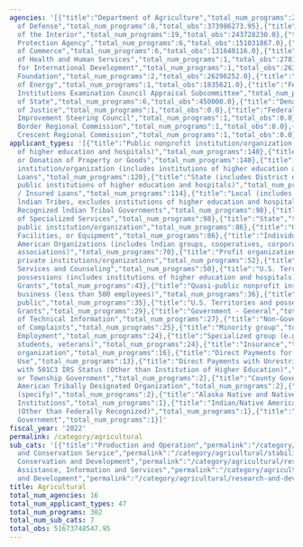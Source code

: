 ```yaml
---
agencies: '[{"title":"Department of Agriculture","total_num_programs":246,"total_obs":50689666899.0},{"title":"Department
  of Defense","total_num_programs":8,"total_obs":373986273.95},{"title":"Department
  of the Interior","total_num_programs":19,"total_obs":243728230.0},{"title":"Environmental
  Protection Agency","total_num_programs":6,"total_obs":151031867.0},{"title":"Department
  of Commerce","total_num_programs":6,"total_obs":131640116.0},{"title":"Department
  of Health and Human Services","total_num_programs":1,"total_obs":27815800.0},{"title":"Agency
  for International Development","total_num_programs":1,"total_obs":26300000.0},{"title":"Inter-American
  Foundation","total_num_programs":2,"total_obs":26296252.0},{"title":"Department
  of Energy","total_num_programs":1,"total_obs":1835621.0},{"title":"Federal Financial
  Institutions Examination Council Appraisal Subcommittee","total_num_programs":1,"total_obs":997489.0},{"title":"Department
  of State","total_num_programs":6,"total_obs":450000.0},{"title":"Denali Commission","total_num_programs":1,"total_obs":0.0},{"title":"Department
  of Justice","total_num_programs":1,"total_obs":0.0},{"title":"Federal Permitting
  Improvement Steering Council","total_num_programs":1,"total_obs":0.0},{"title":"Northern
  Border Regional Commission","total_num_programs":1,"total_obs":0.0},{"title":"Southeast
  Crescent Regional Commission","total_num_programs":1,"total_obs":0.0}]'
applicant_types: '[{"title":"Public nonprofit institution/organization (includes institutions
  of higher education and hospitals)","total_num_programs":140},{"title":"Sale, Exchange,
  or Donation of Property or Goods","total_num_programs":140},{"title":"Private nonprofit
  institution/organization (includes institutions of higher education and hospitals)","total_num_programs":125},{"title":"Direct
  Loans","total_num_programs":120},{"title":"State (includes District of Columbia,
  public institutions of higher education and hospitals)","total_num_programs":120},{"title":"Guaranteed
  / Insured Loans","total_num_programs":114},{"title":"Local (includes State-designated
  lndian Tribes, excludes institutions of higher education and hospitals","total_num_programs":114},{"title":"Federally
  Recognized lndian Tribal Governments","total_num_programs":98},{"title":"Provision
  of Specialized Services","total_num_programs":98},{"title":"State","total_num_programs":88},{"title":"Other
  public institution/organization","total_num_programs":86},{"title":"Use of Property,
  Facilities, or Equipment","total_num_programs":86},{"title":"Individual/Family","total_num_programs":76},{"title":"Training","total_num_programs":76},{"title":"Native
  American Organizations (includes lndian groups, cooperatives, corporations, partnerships,
  associations)","total_num_programs":70},{"title":"Profit organization","total_num_programs":67},{"title":"Other
  private institutions/organizations","total_num_programs":52},{"title":"Advisory
  Services and Counseling","total_num_programs":50},{"title":"U.S. Territories and
  possessions (includes institutions of higher education and hospitals)","total_num_programs":50},{"title":"Federal","total_num_programs":43},{"title":"Project
  Grants","total_num_programs":43},{"title":"Quasi-public nonprofit institution/organization","total_num_programs":41},{"title":"Small
  business (less than 500 employees)","total_num_programs":36},{"title":"Anyone/general
  public","total_num_programs":35},{"title":"U.S. Territories and possessions","total_num_programs":30},{"title":"Formula
  Grants","total_num_programs":29},{"title":"Government - General","total_num_programs":29},{"title":"Dissemination
  of Technical Information","total_num_programs":27},{"title":"Non-Government - General","total_num_programs":27},{"title":"Investigation
  of Complaints","total_num_programs":25},{"title":"Minority group","total_num_programs":25},{"title":"Federal
  Employment","total_num_programs":24},{"title":"Specialized group (e.g. health professionals,
  students, veterans)","total_num_programs":24},{"title":"Insurance","total_num_programs":16},{"title":"Sponsored
  organization","total_num_programs":16},{"title":"Direct Payments for a Specified
  Use","total_num_programs":13},{"title":"Direct Payments with Unrestricted Use","total_num_programs":13},{"title":"Interstate","total_num_programs":13},{"title":"Intrastate","total_num_programs":13},{"title":"Nonprofit
  with 501C3 IRS Status (Other than Institution of Higher Education)","total_num_programs":4},{"title":"City
  or Township Government","total_num_programs":2},{"title":"County Government","total_num_programs":2},{"title":"Indian/Native
  American Tribally Designated Organization","total_num_programs":2},{"title":"Other
  (specify)","total_num_programs":2},{"title":"Alaska Native and Native Hawaiian Serving
  Institutions","total_num_programs":1},{"title":"Indian/Native American Tribal Government
  (Other than Federally Recognized)","total_num_programs":1},{"title":"Special District
  Government","total_num_programs":1}]'
fiscal_year: '2022'
permalink: /category/agricultural
sub_cats: '[{"title":"Production and Operation","permalink":"/category/agricultural/production-and-operation","total_num_programs":79,"total_obs":34450982497.0},{"title":"Stabilization
  and Conservation Service","permalink":"/category/agricultural/stabilization-and-conservation-service","total_num_programs":50,"total_obs":25334298798.95},{"title":"Resource
  Conservation and Development","permalink":"/category/agricultural/resource-conservation-and-development","total_num_programs":76,"total_obs":11396919268.95},{"title":"Technical
  Assistance, Information and Services","permalink":"/category/agricultural/technical-assistance--information-and-services","total_num_programs":113,"total_obs":8992149238.0},{"title":"Forestry","permalink":"/category/agricultural/forestry","total_num_programs":81,"total_obs":7925363767.95},{"title":"Research
  and Development","permalink":"/category/agricultural/research-and-development","total_num_programs":76,"total_obs":7556257382.0},{"title":"Marketing","permalink":"/category/agricultural/marketing","total_num_programs":71,"total_obs":6754912083.0}]'
title: Agricultural
total_num_agencies: 16
total_num_applicant_types: 47
total_num_programs: 302
total_num_sub_cats: 7
total_obs: 51673748547.95
---
```

